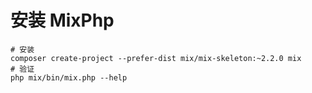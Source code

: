 # 安装 MixPhp

```shell
# 安装
composer create-project --prefer-dist mix/mix-skeleton:~2.2.0 mix
# 验证
php mix/bin/mix.php --help
```
